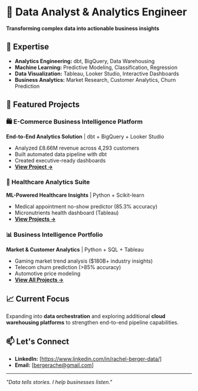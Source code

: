 # 👋 Data Analyst & Analytics Engineer

**Transforming complex data into actionable business insights**

## 🎯 Expertise
- **Analytics Engineering:** dbt, BigQuery, Data Warehousing
- **Machine Learning:** Predictive Modeling, Classification, Regression  
- **Data Visualization:** Tableau, Looker Studio, Interactive Dashboards
- **Business Analytics:** Market Research, Customer Analytics, Churn Prediction

## 🚀 Featured Projects

### 🛍️ E-Commerce Business Intelligence Platform
**End-to-End Analytics Solution** | dbt + BigQuery + Looker Studio
- Analyzed £8.66M revenue across 4,293 customers
- Built automated data pipeline with dbt
- Created executive-ready dashboards
- **[View Project →](https://github.com/bergerache/ecommerce-business-intelligence)**

### 🏥 Healthcare Analytics Suite  
**ML-Powered Healthcare Insights** | Python + Scikit-learn
- Medical appointment no-show predictor (85.3% accuracy)
- Micronutrients health dashboard (Tableau)
- **[View Projects →](https://github.com/bergerache/Appointment_NoShow)**

### 📊 Business Intelligence Portfolio
**Market & Customer Analytics** | Python + SQL + Tableau
- Gaming market trend analysis ($180B+ industry insights)
- Telecom churn prediction (>85% accuracy)
- Automotive price modeling
- **[View All Projects →](https://github.com/bergerache?tab=repositories)**

## 📈 Current Focus
Expanding into **data orchestration** and exploring additional 
**cloud warehousing platforms** to strengthen end-to-end pipeline capabilities.

## 📫 Let's Connect
- **LinkedIn:** [https://www.linkedin.com/in/rachel-berger-data/]
- **Email:** [bergerache@gmail.com]

---
*"Data tells stories. I help businesses listen."*
